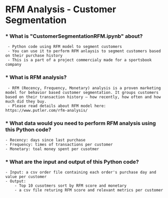 # RFM Analysis - Customer Segmentation
### * What is "CustomerSegmentationRFM.ipynb" about?
	 - Python code using RFM model to segment customers
	 - You can use it to perform RFM anlaysis to segment customers based on their purchase history
     - This is a part of a project commercialy made for a sportsbook company
### * What is RFM analysis?
     - RFM (Recency, Frequency, Monetary) analysis is a proven marketing model for behavior based customer segmentation. It groups customers based on their transaction history – how recently, how often and how much did they buy.
     - Please read details about RFM model here: https://www.putler.com/rfm-analysis/
### * What data would you need to perform RFM analysis using this Python code?
	- Recency: days since last purchase
	- Frequency: times of transactions per customer
	- Monetary: toal money spent per cusotmer 
### * What are the input and output of this Python code?	
	- Input: a csv order file containing each order's purchase day and value per customer
	- Output: 
		- Top 10 cusotmers sort by RFM score and monetary
		- a csv file returing RFM score and relevant metrics per customer
    

